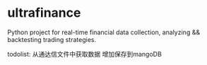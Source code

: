 ultrafinance
============
Python project for real-time financial data collection, analyzing && backtesting trading strategies.

todolist:
从通达信文件中获取数据
增加保存到mangoDB


